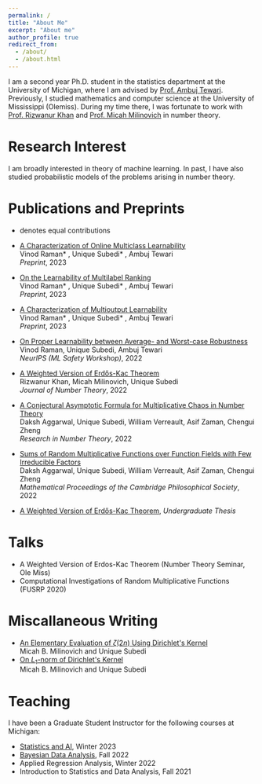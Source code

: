 ```yaml
---
permalink: /
title: "About Me"
excerpt: "About me"
author_profile: true
redirect_from: 
  - /about/
  - /about.html
---
```


I am a second year Ph.D. student in the statistics department at the University of Michigan, where I am advised by [Prof. Ambuj Tewari](https://ambujtewari.github.io/). Previously, I studied mathematics and computer science at the University of Mississippi (Olemiss). During my time there, I was fortunate to work with [Prof. Rizwanur Khan](http://home.olemiss.edu/~rrkhan/) and [Prof. Micah Milinovich](http://home.olemiss.edu/~mbmilino/) in number theory. 


Research Interest
======

I am broadly interested in theory of machine learning. In past, I have also studied probabilistic models of the problems arising in number theory. 


Publications and Preprints
======
  * denotes equal contributions

- [A Characterization of Online Multiclass Learnability](https://arxiv.org/abs/2303.17716)   
Vinod Raman* , Unique Subedi* , Ambuj Tewari  
*Preprint*, 2023  

- [On the Learnability of Multilabel Ranking](https://arxiv.org/abs/2304.03337)   
Vinod Raman* , Unique Subedi* , Ambuj Tewari  
*Preprint*, 2023  

- [A Characterization of Multioutput Learnability](https://arxiv.org/abs/2301.02729)   
Vinod Raman* , Unique Subedi* , Ambuj Tewari  
*Preprint*, 2023    


- [On Proper Learnability between Average- and Worst-case Robustness](https://arxiv.org/abs/2211.05656)    
Vinod Raman, Unique Subedi, Ambuj Tewari    
*NeurIPS (ML Safety Workshop)*, 2022    


- [A Weighted Version of Erdős-Kac Theorem](https://www.sciencedirect.com/science/article/abs/pii/S0022314X21003681)  
Rizwanur Khan, Micah Milinovich, Unique Subedi    
*Journal of Number Theory*, 2022    
  

- [A Conjectural Asymptotic Formula for Multiplicative Chaos in Number Theory](https://link.springer.com/article/10.1007/s40993-022-00332-x)    
Daksh Aggarwal, Unique Subedi, William Verreault, Asif Zaman, Chengui Zheng     
*Research in Number Theory*, 2022   


- [Sums of Random Multiplicative Functions over Function Fields with Few Irreducible Factors](https://www.cambridge.org/core/journals/mathematical-proceedings-of-the-cambridge-philosophical-society/article/abs/sums-of-random-multiplicative-functions-over-function-fields-with-few-irreducible-factors/636667B07830029AB35196FF595CA055)   
Daksh Aggarwal, Unique Subedi, William Verreault, Asif Zaman, Chengui Zheng     
*Mathematical Proceedings of the Cambridge Philosophical Society*, 2022   

- [A Weighted Version of Erdős-Kac Theorem](https://egrove.olemiss.edu/cgi/viewcontent.cgi?article=2687&context=hon_thesis), *Undergraduate Thesis*




Talks
======
- A Weighted Version of Erdos-Kac Theorem (Number Theory Seminar, Ole Miss) 
- Computational Investigations of Random Multiplicative Functions (FUSRP 2020)


Miscallaneous Writing
======

- [An Elementary Evaluation of $\zeta(2n)$ Using Dirichlet's Kernel](https://unique-subedi.github.io/Misc_Writings/Dirichlet_s_Kernel_and_Zeta_2n_.pdf)    
  Micah B. Milinovich and Unique Subedi
- [On $L_1$-norm of Dirichlet's Kernel](https://unique-subedi.github.io/Misc_Writings/L1_Norm_of_Dirichlet_s_Kernel.pdf)  
  Micah B. Milinovich and Unique Subedi


Teaching
======
I have been a Graduate Student Instructor for the following courses at Michigan:
- [Statistics and AI](https://ambujtewari.github.io/stats315-winter2023/), Winter 2023
- [Bayesian Data Analysis](https://yixinwang.github.io/courses/bayesian/fall22/bayesian22f.html), Fall 2022
- Applied Regression Analysis, Winter 2022
- Introduction to Statistics and Data Analysis, Fall 2021
